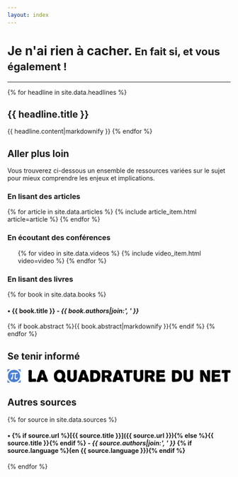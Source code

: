```yaml
---
layout: index
---
```


# Je n'ai rien à cacher. <small>En fait si, et vous également !</small>

---

{% for headline in site.data.headlines %}
## <i class="glyphicon glyphicon-hand-right" aria-hidden="true"></i> {{ headline.title }}

{{ headline.content|markdownify }}
{% endfor %}


## <i class="glyphicon glyphicon-hand-right" aria-hidden="true"></i> Aller plus loin

Vous trouverez ci-dessous un ensemble de ressources variées sur le sujet pour
mieux comprendre les enjeux et implications.

### En lisant des articles

{% for article in site.data.articles %}
    {% include article_item.html article=article %}
{% endfor %}

### En écoutant des conférences

<ul class="media-list">
{% for video in site.data.videos %}
    {% include video_item.html video=video %}
{% endfor %}
</ul>

### En lisant des livres

{% for book in site.data.books %}
#### • {{ book.title }} - _{{ book.authors|join:', ' }}_

{% if book.abstract %}{{ book.abstract|markdownify }}{% endif %}
{% endfor %}


## <i class="glyphicon glyphicon-hand-right" aria-hidden="true"></i> Se tenir informé

<center>
    <a href="https://www.laquadrature.net/fr/">
        <img src="/images/logo_laquadrature-net_horiz_moyen.png" class="img-responsive">
    </a>
</center>

## Autres sources

{% for source in site.data.sources %}
#### • {% if source.url %}[{{ source.title }}]({{ source.url }}){% else %}{{ source.title }}{% endif %} - _{{ source.authors|join:', ' }}_ {% if source.language %}(en {{ source.language }}){% endif %}
{% endfor %}

